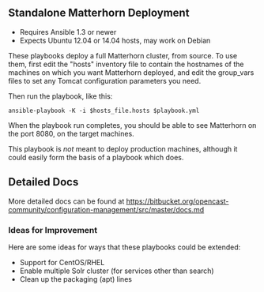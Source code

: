 ## Standalone Matterhorn Deployment

- Requires Ansible 1.3 or newer
- Expects Ubuntu 12.04 or 14.04 hosts, may work on Debian

These playbooks deploy a full Matterhorn cluster, from source.
To use them, first edit the "hosts" inventory file to contain the
hostnames of the machines on which you want Matterhorn deployed, and edit the 
group_vars files to set any Tomcat configuration parameters you need.

Then run the playbook, like this:

	ansible-playbook -K -i $hosts_file.hosts $playbook.yml

When the playbook run completes, you should be able to see Matterhorn on the 
port 8080, on the target machines.

This playbook is *not* meant to deploy production machines, although it could
easily form the basis of a playbook which does.

## Detailed Docs

More detailed docs can be found at https://bitbucket.org/opencast-community/configuration-management/src/master/docs.md

### Ideas for Improvement

Here are some ideas for ways that these playbooks could be extended:

- Support for CentOS/RHEL
- Enable multiple Solr cluster (for services other than search)
- Clean up the packaging (apt) lines

